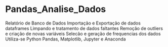 # Pandas_Analise_Dados
  Relatório de Banco de Dados
  Importação e Exportação de dados dataframes
  Limpando e tratamento de dados faltantes
  Remoção de outliers e criação de novas variáveis
  Selecão e geração de frequencias dos dados
  Utiliza-se Python Pandas, Matplotlib, Jupyter e Anaconda
